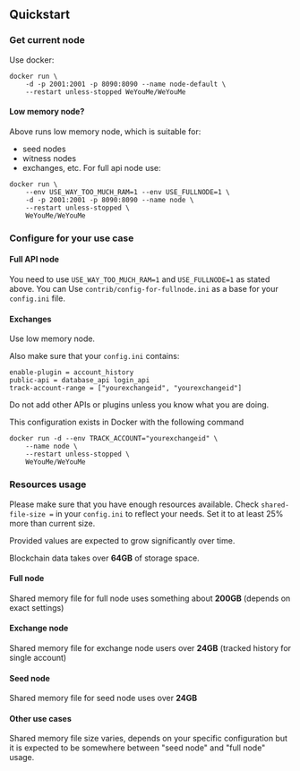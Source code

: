 Quickstart
----------

### Get current node
Use docker:
```
docker run \
    -d -p 2001:2001 -p 8090:8090 --name node-default \
    --restart unless-stopped WeYouMe/WeYouMe
```
#### Low memory node?
Above runs low memory node, which is suitable for:
- seed nodes
- witness nodes
- exchanges, etc.
For full api node use:

```
docker run \
    --env USE_WAY_TOO_MUCH_RAM=1 --env USE_FULLNODE=1 \
    -d -p 2001:2001 -p 8090:8090 --name node \
    --restart unless-stopped \
    WeYouMe/WeYouMe
```
### Configure for your use case
#### Full API node
You need to use `USE_WAY_TOO_MUCH_RAM=1` and `USE_FULLNODE=1` as stated above.
You can Use `contrib/config-for-fullnode.ini` as a base for your `config.ini` file.

#### Exchanges
Use low memory node.

Also make sure that your `config.ini` contains:
```
enable-plugin = account_history
public-api = database_api login_api
track-account-range = ["yourexchangeid", "yourexchangeid"]
```
Do not add other APIs or plugins unless you know what you are doing.

This configuration exists in Docker with the following command

```
docker run -d --env TRACK_ACCOUNT="yourexchangeid" \
    --name node \
    --restart unless-stopped \
    WeYouMe/WeYouMe
```

### Resources usage

Please make sure that you have enough resources available.
Check `shared-file-size =` in your `config.ini` to reflect your needs.
Set it to at least 25% more than current size.

Provided values are expected to grow significantly over time.

Blockchain data takes over **64GB** of storage space.

#### Full node
Shared memory file for full node uses something about **200GB** (depends on exact settings)

#### Exchange node
Shared memory file for exchange node users over **24GB**
(tracked history for single account)

#### Seed node
Shared memory file for seed node uses over **24GB**

#### Other use cases
Shared memory file size varies, depends on your specific configuration but it is expected to be somewhere between "seed node" and "full node" usage.
